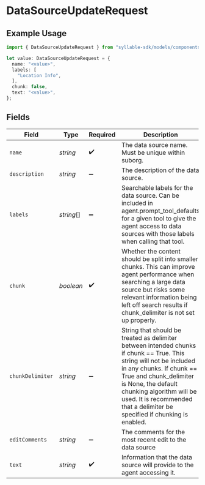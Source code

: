 # DataSourceUpdateRequest

## Example Usage

```typescript
import { DataSourceUpdateRequest } from "syllable-sdk/models/components";

let value: DataSourceUpdateRequest = {
  name: "<value>",
  labels: [
    "Location Info",
  ],
  chunk: false,
  text: "<value>",
};
```

## Fields

| Field                                                                                                                                                                                                                                                                                                   | Type                                                                                                                                                                                                                                                                                                    | Required                                                                                                                                                                                                                                                                                                | Description                                                                                                                                                                                                                                                                                             | Example                                                                                                                                                                                                                                                                                                 |
| ------------------------------------------------------------------------------------------------------------------------------------------------------------------------------------------------------------------------------------------------------------------------------------------------------- | ------------------------------------------------------------------------------------------------------------------------------------------------------------------------------------------------------------------------------------------------------------------------------------------------------- | ------------------------------------------------------------------------------------------------------------------------------------------------------------------------------------------------------------------------------------------------------------------------------------------------------- | ------------------------------------------------------------------------------------------------------------------------------------------------------------------------------------------------------------------------------------------------------------------------------------------------------- | ------------------------------------------------------------------------------------------------------------------------------------------------------------------------------------------------------------------------------------------------------------------------------------------------------- |
| `name`                                                                                                                                                                                                                                                                                                  | *string*                                                                                                                                                                                                                                                                                                | :heavy_check_mark:                                                                                                                                                                                                                                                                                      | The data source name. Must be unique within suborg.                                                                                                                                                                                                                                                     |                                                                                                                                                                                                                                                                                                         |
| `description`                                                                                                                                                                                                                                                                                           | *string*                                                                                                                                                                                                                                                                                                | :heavy_minus_sign:                                                                                                                                                                                                                                                                                      | The description of the data source.                                                                                                                                                                                                                                                                     |                                                                                                                                                                                                                                                                                                         |
| `labels`                                                                                                                                                                                                                                                                                                | *string*[]                                                                                                                                                                                                                                                                                              | :heavy_minus_sign:                                                                                                                                                                                                                                                                                      | Searchable labels for the data source. Can be included in agent.prompt_tool_defaults for a given tool to give the agent access to data sources with those labels when calling that tool.                                                                                                                | [<br/>"Location Info"<br/>]                                                                                                                                                                                                                                                                             |
| `chunk`                                                                                                                                                                                                                                                                                                 | *boolean*                                                                                                                                                                                                                                                                                               | :heavy_check_mark:                                                                                                                                                                                                                                                                                      | Whether the content should be split into smaller chunks. This can improve agent performance when searching a large data source but risks some relevant information being left off search results if chunk_delimiter is not set up properly.                                                             |                                                                                                                                                                                                                                                                                                         |
| `chunkDelimiter`                                                                                                                                                                                                                                                                                        | *string*                                                                                                                                                                                                                                                                                                | :heavy_minus_sign:                                                                                                                                                                                                                                                                                      | String that should be treated as delimiter between intended chunks if chunk == True. This string will not be included in any chunks. If chunk == True and chunk_delimiter is None, the default chunking algorithm will be used. It is recommended that a delimiter be specified if chunking is enabled. |                                                                                                                                                                                                                                                                                                         |
| `editComments`                                                                                                                                                                                                                                                                                          | *string*                                                                                                                                                                                                                                                                                                | :heavy_minus_sign:                                                                                                                                                                                                                                                                                      | The comments for the most recent edit to the data source                                                                                                                                                                                                                                                |                                                                                                                                                                                                                                                                                                         |
| `text`                                                                                                                                                                                                                                                                                                  | *string*                                                                                                                                                                                                                                                                                                | :heavy_check_mark:                                                                                                                                                                                                                                                                                      | Information that the data source will provide to the agent accessing it.                                                                                                                                                                                                                                |                                                                                                                                                                                                                                                                                                         |